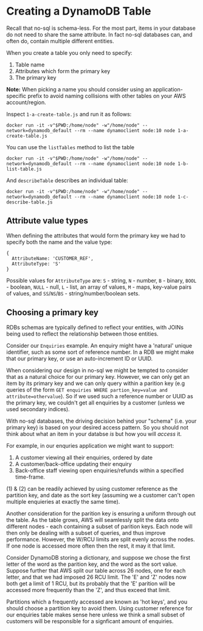 
# Creating a DynamoDB Table

Recall that no-sql is schema-less. For the most part, items in your database do not need to share the same attribute. In fact no-sql databases can, and often do, contain multiple different entities.

When you create a table you only need to specify:

 1. Table name
 2. Attributes which form the primary key
 3. The primary key

 **Note:** When picking a name you should consider using an application-specific prefix to avoid naming collisions with other tables on your AWS account/region.

Inspect `1-a-create-table.js` and run it as follows:

    docker run -it -v"$PWD:/home/node" -w"/home/node" --network=dynamodb_default --rm --name dynamoclient node:10 node 1-a-create-table.js

You can use the `listTables` method to list the table

    docker run -it -v"$PWD:/home/node" -w"/home/node" --network=dynamodb_default --rm --name dynamoclient node:10 node 1-b-list-table.js

And `describeTable` describes an individual table:

    docker run -it -v"$PWD:/home/node" -w"/home/node" --network=dynamodb_default --rm --name dynamoclient node:10 node 1-c-describe-table.js

## Attribute value types

When defining the attributes that would form the primary key we had to specify both the name and the value type:

    {
      AttributeName: 'CUSTOMER_REF',
      AttributeType: 'S'
    }

Possible values for `AttributeType` are: `S` - string, `N` - number, `B` - binary, `BOOL` - boolean, `NULL` - null, `L` - list, an array of values, `M` - maps, key-value pairs of values, and `SS`/`NS`/`BS` - string/number/boolean sets.

## Choosing a primary key

RDBs schemas are typically defined to reflect your entities, with JOINs being used to reflect the relationship between those entities. 

Consider our `Enquiries` example. An enquiry might have a 'natural' unique identifier, such as some sort of reference number. In a RDB we might make that our primary key, or use an auto-increment ID or UUID.

When considering our design in no-sql we might be tempted to consider that as a natural choice for our primary key. However, we can only get an item by its primary key and we can only query within a parition key (e.g queries of the form `GET enquiries WHERE partion_key=value and attribute=othervalue`). So if we used such a reference number or UUID as the primary key, we couldn't get all enquiries by a customer (unless we used secondary indices).

With no-sql databases, the driving decision behind your "schema" (i.e. your primary key) is based on your desired access pattern. So you should not think about what an item in your databse *is* but how you will *access* it.

For example, in our enquries application we might want to support:

 1. A customer viewing all their enquiries, ordered by date
 2. A customer/back-office updating their enquiry
 3. Back-office staff viewing open enquiries/refunds within a specified time-frame.


 (1) & (2) can be readily achieved by using customer reference as the partition key, and date as the sort key (assuming we a customer can't open multiple enquieries at exactly the same time). 

 Another consideration for the parition key is ensuring a uniform through out the table. As the table grows, AWS will seamlessly split the data onto different nodes - each containing a subset of parition keys. Each node will then only be dealing with a subset of queries, and thus improve performance. However, the W/RCU limits are split evenly across the nodes. If one node is accessed more often then the rest, it may it that limit.

 Consider DynamoDB storing a dictionary, and suppose we chose the first letter of the word as the parition key, and the word as the sort value. Suppose further that AWS split our table across 26 nodes, one for each letter, and that we had imposed 26 RCU limit. The 'E' and 'Z' nodes now both get a limit of 1 RCU, but its probably that the 'E' parition will be accessed more frequently than the 'Z', and thus exceed that limit.

 Partitions which a frequently accessed are known as 'hot keys', and you should choose a partition key to avoid them. Using customer reference for our enquiries table makes sense here unless we think a small subset of customers will be responsible for a signficant amount of enquiries.
